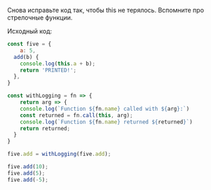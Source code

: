 Снова исправьте код так, чтобы this не терялось. Вспомните про стрелочные функции.

Исходный код:

```javascript
const five = {
	a: 5,
  add(b) {
  	console.log(this.a + b);
    return 'PRINTED!';
  },
}

const withLogging = fn => {
	return arg => {
  	console.log(`Function ${fn.name} called with ${arg}:`)
    const returned = fn.call(this, arg);
    console.log(`Function ${fn.name} returned ${returned}`)
    return returned;
  }
}

five.add = withLogging(five.add);

five.add(10);
five.add(5);
five.add(-5);
```
